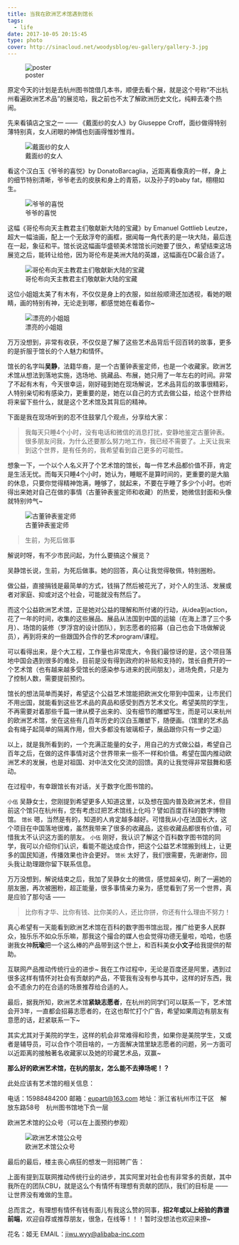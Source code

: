 ```yaml
---
title: 当我在欧洲艺术馆遇到馆长
tags:
  - life
date: 2017-10-05 20:15:45
type: photo
cover: http://sinacloud.net/woodysblog/eu-gallery/gallery-3.jpg
---
```


<figure>
<img alt="poster"
	src="http://sinacloud.net/woodysblog/blog/img-placeholder.jpg"
    data-src="http://sinacloud.net/woodysblog/eu-gallery/gallery-4.jpg" />
<figcaption>poster</figcaption>
</figure>

原定今天的计划是去杭州图书馆借几本书，顺便去看个展，就是这个号称“不出杭州看遍欧洲艺术品”的展览哈，我之前也不太了解欧洲历史文化，纯粹去凑个热闹。

先来看镇店之宝之一 —— 《戴面纱的女人》by Giuseppe Croff，面纱做得特别薄特别真，女人闭眼的神情也刻画得惟妙惟肖。

<figure>
<img alt="戴面纱的女人"
	src="http://sinacloud.net/woodysblog/blog/img-placeholder.jpg"
    data-src="http://sinacloud.net/woodysblog/eu-gallery/gallery-6.jpg" />
<figcaption>戴面纱的女人</figcaption>
</figure>

看这个汉白玉《爷爷的喜悦》by DonatoBarcaglia，近距离看像真的一样，身上的细节特别清晰，爷爷老去的皮肤和身上的青筋，以及孙子的baby fat，栩栩如生。

<figure>
<img alt="爷爷的喜悦"
	src="http://sinacloud.net/woodysblog/blog/img-placeholder.jpg"
    data-src="http://sinacloud.net/woodysblog/eu-gallery/gallery-2.jpg" />
<figcaption>爷爷的喜悦</figcaption>
</figure>

这幅《哥伦布向天主教君主们敬献新大陆的宝藏》by Emanuel Gottlieb Leutze，超大一幅油画，配上一个无敌浮夸的画框，据闻每一角代表的是一块大陆，最后连在一起，象征和平。馆长说这幅画华盛顿美术馆馆长问她要了很久，希望结束这场展览之后，能转让给他，因为哥伦布是美洲大陆的英雄，这幅画在DC最合适了。

<figure>
<img alt="哥伦布向天主教君主们敬献新大陆的宝藏"
	src="http://sinacloud.net/woodysblog/blog/img-placeholder.jpg"
    data-src="http://sinacloud.net/woodysblog/eu-gallery/gallery-3.jpg" />
<figcaption>哥伦布向天主教君主们敬献新大陆的宝藏</figcaption>
</figure>

这位小姐姐太美了有木有，不仅仅是身上的衣服，如丝般顺滑还加透视，看她的眼睛，画的特别有神，无论走到哪，都感觉她在看着你~

<figure>
<img alt="漂亮的小姐姐"
	src="http://sinacloud.net/woodysblog/blog/img-placeholder.jpg"
    data-src="http://sinacloud.net/woodysblog/eu-gallery/gallery-5.jpg" />
<figcaption>漂亮的小姐姐</figcaption>
</figure>

万万没想到，非常有收获，不仅仅是了解了这些艺术品背后千回百转的故事，更多的是折服于馆长的个人魅力和情怀。

馆长的名字叫**吴静**，法籍华裔，是一个古董钟表鉴定师，也是一个收藏家。欧洲艺术馆从想法到落地实施，选场地、挑藏品、布展，她只用了一年左右的时间。非常了不起有木有，今天很幸运，刚好碰到她在现场解说，艺术品背后的故事很精彩，人特别亲切和有感染力，更重要的是，她在以自己的方式去做公益，给这个世界给将来留下些什么，就是这个艺术馆及其背后的精神。

下面是我在现场听到的忍不住鼓掌几个观点，分享给大家：

> 我每天只睡4个小时，没有电话和微信的消息打扰，安静地鉴定古董钟表。很多朋友问我，为什么还要那么努力地工作，我已经不需要了。上天让我来到这个世界，是有任务的，我希望看到自己更多的可能性。

想象一下，一个以个人名义开了个艺术馆的馆长，每一件艺术品都价值不菲，肯定是生活无忧。而每天只睡4个小时，她认为，睡眠不是算时间的，更重要的是大脑的休息，只要你觉得精神饱满，睡够了，就起来，不要在乎睡了多少个小时。也听得出来她对自己在做的事情（古董钟表鉴定师和收藏）的热爱，她微信封面和头像就特别帅气~

<figure>
<img alt="古董钟表鉴定师"
	src="http://sinacloud.net/woodysblog/blog/img-placeholder.jpg"
    data-src="http://sinacloud.net/woodysblog/eu-gallery/IMG_7470.jpg" />
<figcaption>古董钟表鉴定师</figcaption>
</figure>

> 生前，为死后做事

解说时呀，有不少市民问起，为什么要搞这个展览？

吴静馆长说，生前，为死后做事。她的回答，真心让我觉得敬佩，特别圈粉。

做公益，直接捐钱是最简单的方式，钱捐了然后被花光了，对个人的生活、发展或者对家庭、抑或对这个社会，可能就没有然后了。

而这个公益欧洲艺术馆，正是她对公益的理解和所付诸的行动，从idea到action，花了一年的时间，收集的这些展品、展品从法国到中国的运输（在海上漂了三个多月）、场馆的装修（罗浮宫的设计团队），到志愿者的招募（自己也会下场做解说员），再到将来的一些跟国外合作的艺术program/课程。

可以看得出来，是个大工程，工作量也非常庞大，令我们最惊讶的是，这个项目落地中国会遇到很多的难处，目前是没有得到政府的补贴和支持的，馆长自费开的一个艺术馆（也有越来越多受馆长的感染参与进来的民间朋友），进场免费，只是为了控制人数，需要提前预约。

馆长的想法简单而美好，希望这个公益艺术馆能把欧洲文化带到中国来，让市民们不用出国，就能看到这些艺术品的真品和感受到西方艺术文化。希望美院的学生，不再需要对着那些千篇一律从模子出来的、没有细节的雕塑写生，而是可以来杭州的欧洲艺术馆，坐在这些有几百年历史的汉白玉雕塑下，随便画。（馆里的艺术品会有绳子起简单的隔离作用，但大多都没有玻璃柜子，展品跟你只有一步之遥）

以上，就是我所看到的，一个充满正能量的女子，用自己的方式做公益，希望自己百年之后，在做的这件事情对这个世界带来一些不一样和价值。希望在国内推动欧洲艺术的发展，也是对祖国、对中法文化交流的回馈。真的让我觉得非常鼓舞和感动。

在过程中，有幸跟馆长有对话，关于数字化图书馆的。

`小伍` 吴静女士，您刚提到希望更多人知道这里，以及想在国内普及欧洲艺术，但目前这个馆只在杭州有，您有考虑过把艺术馆线上化吗？譬如百度百科的数字博物馆。
`馆长` 嗯，当然是有的，知道的人肯定越多越好。可惜我从小在法国长大，这个项目在中国落地很难，虽然我带来了很多的收藏品，这些收藏品都很有价值，可惜我太不认识这方面的朋友。
`小伍` 刚好，我认识了解这个百科数字图书馆的同学，我可以介绍你们认识，看能不能达成合作，把这个公益艺术馆搬到线上，让更多的国民知道，传播效果也许会更好。
`馆长` 太好了，我们很需要，先谢谢你，回头我让助理跟你留下联系信息。

万万没想到，解说结束之后，我加了吴静女士的微信，感觉超亲切，刷了一遍她的朋友圈，再次被圈粉，超正能量，很多事情亲力亲为，感觉看到了另一个世界，真是应验了那句话 —— 

> 比你有才华、比你有钱、比你美的人，还比你拼，你还有什么理由不努力！

真心希望有一天能看到欧洲艺术馆在百科的数字图书馆出现，推广给更多人民群众，独乐乐不如众乐乐嘛，那我这个撮合的媒人也会觉得功德无量啦，哈哈，也感谢我女神**阮瑜**把一个这么棒的产品带到这个世上，和百科美女**小文子**给我提供的帮助。

互联网产品推动传统行业的进步~ 我在工作过程中，无论是百度还是阿里，遇到过很多这样有情怀对社会有贡献的产品，不管我有没有参与其中，这样的好东西，我会不遗余力的在合适的场景推荐给合适的人。

最后，据我所知，欧洲艺术馆**紧缺志愿者**，在杭州的同学们可以联系一下，艺术馆会开3年，一直都会招募志愿者的，在这也帮忙打个广告，希望如果周边有朋友有意愿的话，赶紧联系一下~ 

其实尤其对于美院的学生，这样的机会非常难得和珍贵，如果你是美院学生，又或者是辅导员，可以合作个项目啥的，一方面解决馆里缺志愿者的问题，另一方面可以近距离的接触著名收藏家以及她的珍藏艺术品，双赢~

**那么好的欧洲艺术馆，在杭的朋友，怎么能不去捧场呢！？**

此处应该有艺术馆的相关信息：

电话：15988484200
邮箱：eupart@163.com
地址：浙江省杭州市江干区　解放东路58号　杭州图书馆地下负一层

欧洲艺术馆的公众号（可以在上面预约参观）

<figure>
<img alt="欧洲艺术馆公众号"
	src="http://sinacloud.net/woodysblog/blog/img-placeholder.jpg"
    data-src="http://sinacloud.net/woodysblog/eu-gallery/qrcode.jpg" />
<figcaption>欧洲艺术馆公众号</figcaption>
</figure>

最后的最后，楼主丧心病狂的想发一则招聘广告：

上面有提到互联网推动传统行业的进步，其实阿里对社会也有非常多的贡献，其中我所在的团队CBU，就是这么个有情怀有理想有贡献的团队，我们的目标是 ——  让世界没有难做的生意。

总而言之，有理想有情怀有钱有面儿有我这么赞的同事，**招2年或以上经验的靠谱前端**，欢迎自荐或推荐朋友，很急，在线等！！！暂时没想法也欢迎来撩~

花名：姬无
EMAIL：jiwu.wyy@alibaba-inc.com